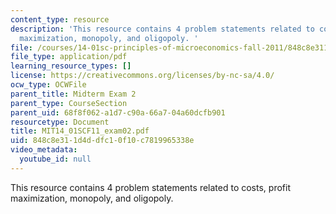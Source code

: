 ```yaml
---
content_type: resource
description: 'This resource contains 4 problem statements related to costs, profit
  maximization, monopoly, and oligopoly. '
file: /courses/14-01sc-principles-of-microeconomics-fall-2011/848c8e311d4ddfc10f10c7819965338e_MIT14_01SCF11_exam02.pdf
file_type: application/pdf
learning_resource_types: []
license: https://creativecommons.org/licenses/by-nc-sa/4.0/
ocw_type: OCWFile
parent_title: Midterm Exam 2
parent_type: CourseSection
parent_uid: 68f8f062-a1d7-c90a-66a7-04a60dcfb901
resourcetype: Document
title: MIT14_01SCF11_exam02.pdf
uid: 848c8e31-1d4d-dfc1-0f10-c7819965338e
video_metadata:
  youtube_id: null
---
```

This resource contains 4 problem statements related to costs, profit maximization, monopoly, and oligopoly. 